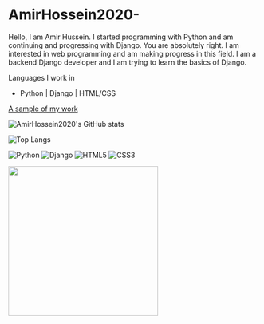 # AmirHossein2020-
Hello, I am Amir Hussein. 
I started programming with Python and am continuing and progressing with Django. 
You are absolutely right. I am interested in web programming and am making progress in this field.
I am a backend Django developer and I am trying to learn the basics of Django.

Languages I work in
- Python | Django | HTML/CSS


[A sample of my work](https://github.com/AmirHossein2020/Website)



![AmirHossein2020's GitHub stats](https://github-readme-stats.vercel.app/api?username=AmirHossein2020&show_icons=true&theme=radical)

![Top Langs](https://github-readme-stats.vercel.app/api/top-langs/?username=AmirHossein2020&layout=compact&theme=radical)



![Python](https://img.shields.io/badge/Python-3670A0?style=for-the-badge&logo=python&logoColor=ffdd54)
![Django](https://img.shields.io/badge/Django-092E20?style=for-the-badge&logo=django&logoColor=white)
![HTML5](https://img.shields.io/badge/HTML5-E34F26?style=for-the-badge&logo=html5&logoColor=white)
![CSS3](https://img.shields.io/badge/CSS3-1572B6?style=for-the-badge&logo=css3&logoColor=white)



<img src="https://media.giphy.com/media/qgQUggAC3Pfv687qPC/giphy.gif" width="300"/>
